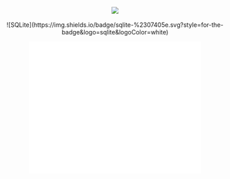 <p align=center>
  <a href="https://discord.com/users/951401018065846372"><img src="https://lanyard-profile-readme.vercel.app/api/951401018065846372" width=45%></a>
</p>
<p align=center>
	![SQLite](https://img.shields.io/badge/sqlite-%2307405e.svg?style=for-the-badge&logo=sqlite&logoColor=white)
</p>
<p align=center>
  <img align="center" src="/github-metrics.svg" alt="Metrics" width="400">
</p>
